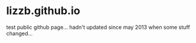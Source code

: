 lizzb.github.io
===============

test public github page... hadn't updated since may 2013 when some stuff changed...
